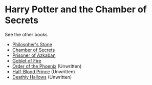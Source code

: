 # Harry Potter and the Chamber of Secrets

See the other books

- [Philospher's Stone](book-1.md)
- [Chamber of Secrets](book-2.md)
- [Prisoner of Azkaban](book-3.md)
- [Goblet of Fire](book-4.md)
- [Order of the Phoenix](book-5.md) (Unwritten)
- [Half-Blood Prince](book-6.md) (Unwritten)
- [Deathly Hallows](book-7.md) (Unwritten)
